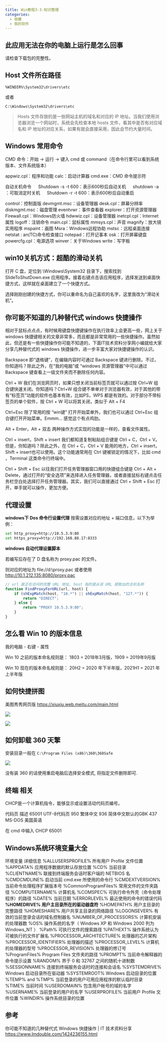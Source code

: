 ```yaml
---
title: Win教程3-3-知识整理
categories:
  - 收藏
  - 我的软件
---
```


## 此应用无法在你的电脑上运行是怎么回事

请检查下载包的完整性。

## Host 文件所在路径

```text
%WINDIR%\System32\drivers\etc
```

或者

```text
C:\Windows\System32\drivers\etc
```

> Hosts 文件存放的是一些网站主机的域名和对应的 IP 地址。当我们使用浏览器浏览一个网站时，系统会先检查本地 hosts 文件，看其中是否有对应域名和 IP 地址的对应关系，如果有就会直接采用，因此会节约大量时间。

## Windows 常用命令

CMD 命令：开始 -> 运行 -> 键入 cmd 或 command（在命令行里可以看到系统版本、文件系统版本）

appwiz.cpl：程序和功能
calc：启动计算器
cmd.exe：CMD 命令提示符

自动关机命令
　 Shutdown -s -t 600：表示600秒后自动关机
　 shutdown -a ：可取消定时关机
　 Shutdown -r -t 600：表示600秒后自动重启

control：控制面版
devmgmt.msc：设备管理器
desk.cpl：屏幕分辨率
diskmgmt.msc：磁盘管理
eventvwr：事件查看器
explorer：打开资源管理器
Firewall.cpl：Windows防火墙
hdwwiz.cpl：设备管理器
inetcpl.cpl：Internet属性
logoff：注销命令
main.cpl：鼠标属性
mmsys.cpl：声音
magnify：放大镜实用程序
mspaint：画图
Msra：Windows远程协助
mstsc：远程桌面连接
netstat : an(TC)命令检查接口
notepad：打开记事本
osk：打开屏幕键盘
powercfg.cpl：电源选项
winver：关于Windows
write：写字板

## win10关机方式：超酷的滑动关机

打开 C 盘，定位到 \Windows\System32 目录下，搜索找到 SlideToShutDown.exe 应用程序。接着右键点击该应用程序，选择发送到桌面快捷方式，这样就在桌面建立了一个快捷方式。

选择刚刚创建的快捷方式，你可以重命名为自己喜欢的名字，这里我改为“滑动关机”。

## 你可能不知道的几种替代式 windows 快捷操作

相对于鼠标点点点，有时候用键盘快捷键操作在执行效率上会更高一些，网上关于 windows 快捷键相关的文章非常多，而且都是非常常用的一些快捷操作。虽然如此，但还是有一些快捷操作你可能不知道的，下面IT技术资料分享网小编就给大家分享几种替代式的 windows 快捷操作，进一步丰富大家对快捷键操作的认识。

Backspace
即“退格键”，在编辑内容时可通过 Backspace 键进行删除。不过，你知道吗？除此之外，在“我的电脑”或 “windows 资源管理器”中可以通过 Backspace 键查看上一级文件夹而不删除任何内容。

Ctrl + W
我们在浏览网页时，如果只想关闭当前标签页就可以通过按 Ctrl+W 组合键快速关闭。你知道吗？Ctrl+W 组合键不单单对于浏览器有效，对于其他的带有“标签页”功能的软件也基本有效，比如PS，WPS 都是有效的。对于部分不带标签页的单个软件，按 Ctrl + W 可以将其关闭，类似于 Alt + F4

Ctrl+Esc
除了常用的按 “win键” 打开开始菜单外，我们也可以通过 Ctrl+Esc 组合键打开开始菜单。Emmm... 感觉这个有点鸡肋。

Alt + Enter，Alt + 双击
两种操作方式实现的功能是一样的，查看文件属性。

Ctrl + insert，Shift + insert
我们都知道复制粘贴组合键是 Ctrl + C，Ctrl + V。但是，你知道吗？除此之外，在 Ctrl + C，Ctrl + V 能用的地方，Ctrl + insert，Shift + insert也可以使用。这个功能通常用在 Ctrl 键被锁定的情况下，比如 cmd ，Terminal 这类命令行终端中。

Ctrl + Shift + Esc
以往我们打开任务管理器窗口用的快捷组合键是 Ctrl + Alt + Delete，通过打开的“安全选项”来选择进入任务管理器，或者直接鼠标右键点击任务栏空白处选择打开任务管理器。其实，我们可以直接通过 Ctrl + Shift + Esc 打开，单手就可以操作，更加方便。

## 代理设置

**windows下 Dos 命令行设置代理**
按需设置对应的地址 + 端口信息，以下为举例：

```sh
set http_proxy=http://10.5.3.9:80
set https_proxy=http://192.168.88.17:8333
```

**windows 自动代理设置脚本**

若编写后存在了 D 盘名称为 proxy.pac 的文件。

则对应的地址为 file://d:\proxy.pac 或者使用 <http://10.1.212.135:8080/proxy.pac>

```js
// url 是正在访问的完整 URL 地址, host 指的是从该 URL 提取出的主机名称
function FindProxyForURL(url, host) {
    if (shExpMatch(host, "10.*") || shExpMatch(host, "127.*")) {
        return "DIRECT";
    } else {
        return "PROXY 10.5.3.9:80";
    }
}
```

## 怎么看 Win 10 的版本信息

我的电脑 - 右键 - 属性

Win 10 之前的版本命名规则是：
1803 = 2018年3月版，1909 = 2019年9月版

Win 10 现在的版本命名规则是：
20H2 = 2020 年下半年版，2021H1 = 2021 年上半年版

## 如何快捷拼图

美图秀秀网页版
<https://xiuxiu.web.meitu.com/main.html>

![](https://upload-images.jianshu.io/upload_images/1662509-ad2c4a0781be7dc9.png?imageMogr2/auto-orient/strip%7CimageView2/2/w/1240)

![](https://upload-images.jianshu.io/upload_images/1662509-8a909ed32b0c4dd1.png?imageMogr2/auto-orient/strip%7CimageView2/2/w/1240)

## 如何卸载 360 天擎

安装目录一般在
`C:\Program Files (x86)\360\360Safe`

![](https://upload-images.jianshu.io/upload_images/1662509-e55ab40a8eb7bef8.png?imageMogr2/auto-orient/strip%7CimageView2/2/w/1240)

没有装 360 的话使用重启电脑后选择安全模式, 将指定文件删除即可.

## 终端 相关

CHCP是一个计算机指令，能够显示或设置活动代码页编号。

代码页  描述
65001 UTF-8代码页
950 繁体中文
936 简体中文默认的GBK
437 MS-DOS 美国英语

在 cmd 中输入 CHCP 65001

## Windows系统环境变量大全

环境变量 详细信息
%ALLUSERSPROFILE% 所有用户 Profile 文件位置
%APPDATA% 应用程序数据的默认存放位置
%CD% 当前目录
%CLIENTNAME% 联接到终端服务会话时客户端的 NETBIOS 名
%CMDCMDLINE% 启动当前 cmd.exe 所使用的命令行
%CMDEXTVERSION% 当前命令处理程序扩展版本号
%CommonProgramFiles% 常用文件的文件夹路径
%COMPUTERNAME% 计算机名
%COMSPEC% 可执行命令外壳（命令处理程序）的路径
%DATE% 当前日期
%ERRORLEVEL% 最近使用的命令的错误代码
**%HOMEDRIVE% 用户主目录所在的驱动器盘符**
%HOMEPATH% 用户主目录的完整路径
%HOMESHARE% 用户共享主目录的网络路径
%LOGONSEVER% 有效的当前登录会话的域名控制器名
%NUMBER_OF_PROCESSORS% 计算机安装的处理器数
%OS% 操作系统的名字（ Windows XP 和 Windows 2000 列为 Windows_NT ）
%Path% 可执行文件的搜索路径
%PATHEXT% 操作系统认为可被执行的文件扩展名
%PROCESSOR_ARCHITECTURE% 处理器的芯片架构
%PROCESSOR_IDENTIFIER% 处理器的描述
%PROCESSOR_LEVEL% 计算机的处理器的型号
%PROCESSOR_REVISION% 处理器的修订号
%ProgramFiles% Program Files 文件夹的路径
%PROMPT% 当前命令解释器的命令提示设置
%RANDOM% 界于 0 和 32767 之间的随机十进制数
%SESSIONNAME% 连接到终端服务会话时的连接和会话名
%SYSTEMDRIVE% Windows 启动目录所在驱动器
%SYSTEMROOT% Windows 启动目录的位置
%TEMP% and %TMP% 当前登录的用户可用应用程序的默认临时目录
%TIME% 当前时间
%USERDOMAIN% 包含用户帐号的域的名字
%USERNAME% 当前登录的用户的名字
%USERPROFILE% 当前用户 Profile 文件位置
%WINDIR% 操作系统目录的位置

## 参考

你可能不知道的几种替代式 Windows 快捷操作 | IT 技术资料分享 <https://www.lmdouble.com/1424236155.html>
